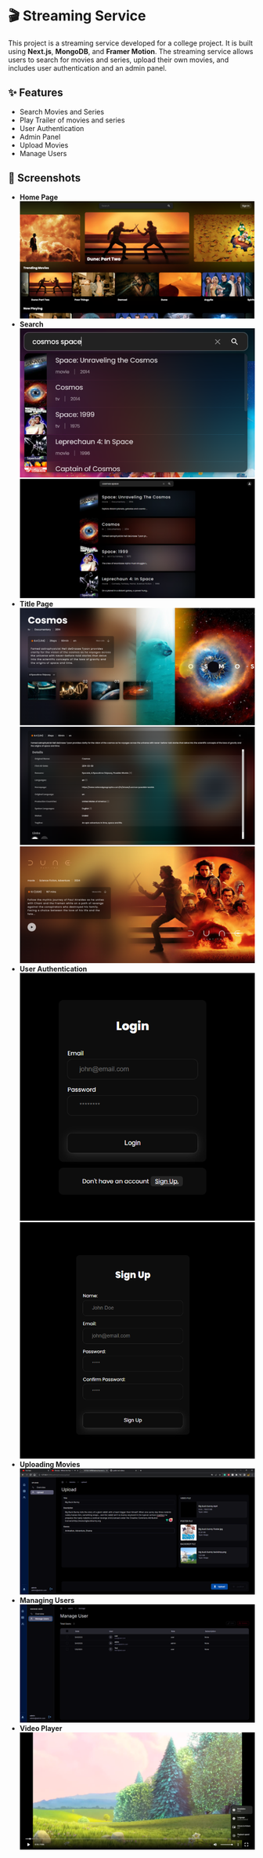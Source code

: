 # 🎬 Streaming Service

This project is a streaming service developed for a college project. It is built using **Next.js**, **MongoDB**, and **Framer Motion**. The streaming service allows users to search for movies and series, upload their own movies, and includes user authentication and an admin panel.

## ✨ Features

- Search Movies and Series
- Play Trailer of movies and series
- User Authentication
- Admin Panel
- Upload Movies
- Manage Users

## 📸 Screenshots

- **Home Page**
  ![Home page](./screenshots/home.png)
- **Search**
  ![Search results](./screenshots/search.png)
  ![Search page](./screenshots/searchResult.png)
- **Title Page**
  ![Title page](./screenshots/titlePage.png)
  ![Title page](./screenshots/moreInfo.png)
  ![More Info](./screenshots/titleView.png)
- **User Authentication**
  ![LogIn](./screenshots/login.png)
  ![SignUp](./screenshots/signUp.png)
- **Uploading Movies**
  ![Upload](./screenshots/upload.png)
- **Managing Users**
  ![Manage Users](./screenshots/manageUser.png)
- **Video Player**
  ![Player](./screenshots/player.png)
